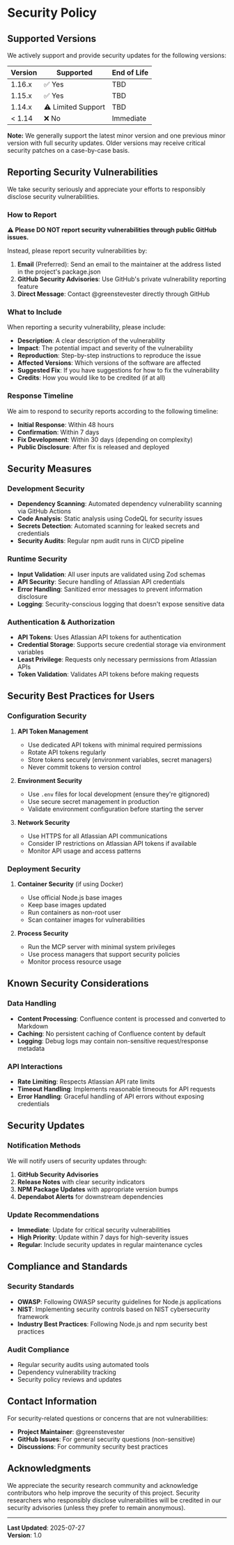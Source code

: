 # Security Policy

## Supported Versions

We actively support and provide security updates for the following versions:

| Version | Supported          | End of Life |
| ------- | ------------------ | ----------- |
| 1.16.x  | ✅ Yes             | TBD         |
| 1.15.x  | ✅ Yes             | TBD         |
| 1.14.x  | ⚠️ Limited Support | TBD         |
| < 1.14  | ❌ No              | Immediate   |

**Note:** We generally support the latest minor version and one previous minor version with full security updates. Older versions may receive critical security patches on a case-by-case basis.

## Reporting Security Vulnerabilities

We take security seriously and appreciate your efforts to responsibly disclose security vulnerabilities.

### How to Report

**⚠️ Please DO NOT report security vulnerabilities through public GitHub issues.**

Instead, please report security vulnerabilities by:

1. **Email** (Preferred): Send an email to the maintainer at the address listed in the project's package.json
2. **GitHub Security Advisories**: Use GitHub's private vulnerability reporting feature
3. **Direct Message**: Contact @greenstevester directly through GitHub

### What to Include

When reporting a security vulnerability, please include:

- **Description**: A clear description of the vulnerability
- **Impact**: The potential impact and severity of the vulnerability
- **Reproduction**: Step-by-step instructions to reproduce the issue
- **Affected Versions**: Which versions of the software are affected
- **Suggested Fix**: If you have suggestions for how to fix the vulnerability
- **Credits**: How you would like to be credited (if at all)

### Response Timeline

We aim to respond to security reports according to the following timeline:

- **Initial Response**: Within 48 hours
- **Confirmation**: Within 7 days
- **Fix Development**: Within 30 days (depending on complexity)
- **Public Disclosure**: After fix is released and deployed

## Security Measures

### Development Security

- **Dependency Scanning**: Automated dependency vulnerability scanning via GitHub Actions
- **Code Analysis**: Static analysis using CodeQL for security issues
- **Secrets Detection**: Automated scanning for leaked secrets and credentials
- **Security Audits**: Regular npm audit runs in CI/CD pipeline

### Runtime Security

- **Input Validation**: All user inputs are validated using Zod schemas
- **API Security**: Secure handling of Atlassian API credentials
- **Error Handling**: Sanitized error messages to prevent information disclosure
- **Logging**: Security-conscious logging that doesn't expose sensitive data

### Authentication & Authorization

- **API Tokens**: Uses Atlassian API tokens for authentication
- **Credential Storage**: Supports secure credential storage via environment variables
- **Least Privilege**: Requests only necessary permissions from Atlassian APIs
- **Token Validation**: Validates API tokens before making requests

## Security Best Practices for Users

### Configuration Security

1. **API Token Management**
   - Use dedicated API tokens with minimal required permissions
   - Rotate API tokens regularly
   - Store tokens securely (environment variables, secret managers)
   - Never commit tokens to version control

2. **Environment Security**
   - Use `.env` files for local development (ensure they're gitignored)
   - Use secure secret management in production
   - Validate environment configuration before starting the server

3. **Network Security**
   - Use HTTPS for all Atlassian API communications
   - Consider IP restrictions on Atlassian API tokens if available
   - Monitor API usage and access patterns

### Deployment Security

1. **Container Security** (if using Docker)
   - Use official Node.js base images
   - Keep base images updated
   - Run containers as non-root user
   - Scan container images for vulnerabilities

2. **Process Security**
   - Run the MCP server with minimal system privileges
   - Use process managers that support security policies
   - Monitor process resource usage

## Known Security Considerations

### Data Handling

- **Content Processing**: Confluence content is processed and converted to Markdown
- **Caching**: No persistent caching of Confluence content by default
- **Logging**: Debug logs may contain non-sensitive request/response metadata

### API Interactions

- **Rate Limiting**: Respects Atlassian API rate limits
- **Timeout Handling**: Implements reasonable timeouts for API requests
- **Error Handling**: Graceful handling of API errors without exposing credentials

## Security Updates

### Notification Methods

We will notify users of security updates through:

1. **GitHub Security Advisories**
2. **Release Notes** with clear security indicators
3. **NPM Package Updates** with appropriate version bumps
4. **Dependabot Alerts** for downstream dependencies

### Update Recommendations

- **Immediate**: Update for critical security vulnerabilities
- **High Priority**: Update within 7 days for high-severity issues
- **Regular**: Include security updates in regular maintenance cycles

## Compliance and Standards

### Security Standards

- **OWASP**: Following OWASP security guidelines for Node.js applications
- **NIST**: Implementing security controls based on NIST cybersecurity framework
- **Industry Best Practices**: Following Node.js and npm security best practices

### Audit Compliance

- Regular security audits using automated tools
- Dependency vulnerability tracking
- Security policy reviews and updates

## Contact Information

For security-related questions or concerns that are not vulnerabilities:

- **Project Maintainer**: @greenstevester
- **GitHub Issues**: For general security questions (non-sensitive)
- **Discussions**: For community security best practices

## Acknowledgments

We appreciate the security research community and acknowledge contributors who help improve the security of this project. Security researchers who responsibly disclose vulnerabilities will be credited in our security advisories (unless they prefer to remain anonymous).

---

**Last Updated**: 2025-07-27  
**Version**: 1.0